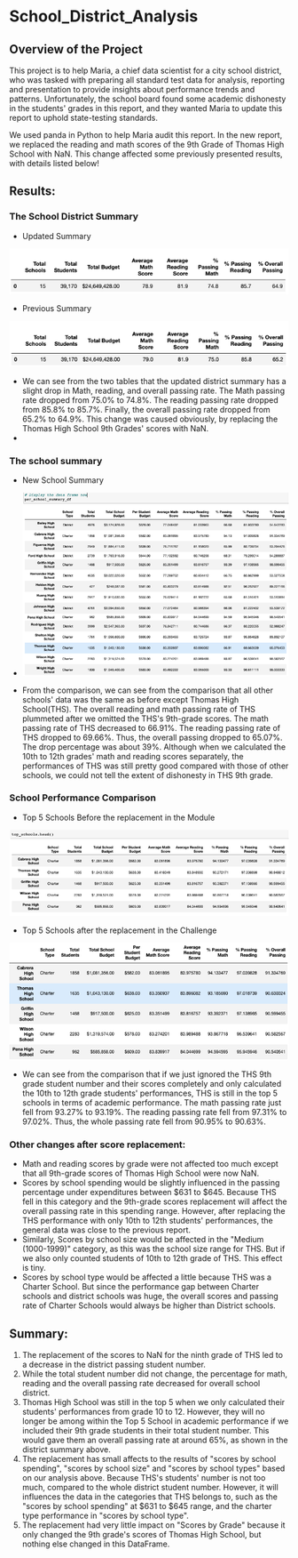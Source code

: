 # School_District_Analysis

## Overview of the Project
This project is to help Maria, a chief data scientist for a city school district, who was tasked with preparing all standard test data for analysis, reporting and presentation to provide insights about performance trends and patterns. Unfortunately, the school board found some academic dishonesty in the students' grades in this report, and they wanted Maria to update this report to uphold state-testing standards. 

We used panda in Python to help Maria audit this report. In the new report, we replaced the reading and math scores of the 9th Grade of Thomas High School with NaN. This change affected some previously presented results, with details listed below!


## Results: 

### The School District Summary

- Updated Summary

![districtsummaryafter](challenge_district_summary_after.png)

- Previous Summary

![districtsummarybefore](challenge_district_summary_before.png)
 
 - We can see from the two tables that the updated district summary has a slight drop in Math, reading, and overall passing rate. The Math passing rate dropped from 75.0% to 74.8%. The reading passing rate dropped from 85.8% to 85.7%. Finally, the overall passing rate dropped from 65.2% to 64.9%. This change was caused obviously, by replacing the Thomas High School 9th Grades' scores with NaN.
  - 
### The school summary 
- New School Summary
- ![schoolsummaryafter](challenge_per_school_summary_after.png)

- From the comparison, we can see from the comparison that all other schools' data was the same as before except Thomas High School(THS). The overall reading and math passing rate of THS plummeted after we omitted the THS's 9th-grade scores. The math passing rate of THS decreased to 66.91%. The reading passing rate of THS dropped to 69.66%. Thus, the overall passing dropped to 65.07%. The drop percentage was about 39%. Although when we calculated the 10th to 12th grades' math and reading scores separately, the performances of THS was still pretty good compared with those of other schools, we could not tell the extent of dishonesty in THS 9th grade.

### School Performance Comparison

- Top 5 Schools Before the replacement in the Module

![top 5 before](Challenge_Top_5_school_before.png)

- Top 5 Schools after the replacement in the Challenge

![top 5 After](Challenge_Top_5_school_after.png)

- We can see from the comparison that if we just ignored the THS 9th grade student number and their scores completely and only calculated the 10th to 12th grade students' performances, THS is still in the top 5 schools in terms of academic performance. The math passing rate just fell from 93.27% to 93.19%. The reading passing rate fell from 97.31% to 97.02%. Thus, the whole passing rate fell from 90.95% to 90.63%. 


### Other changes after score replacement:
- Math and reading scores by grade were not affected too much except that all 9th-grade scores of Thomas High School were now NaN.
- Scores by school spending would be slightly influenced in the passing percentage under expenditures between $631 to $645. Because THS fell in this category and the 9th-grade scores replacement will affect the overall passing rate in this spending range. However, after replacing the THS performance with only 10th to 12th students' performances, the general data was close to the previous report.
- Similarly, Scores by school size would be affected in the "Medium (1000-1999)" category, as this was the school size range for THS. But if we also only counted students of 10th to 12th grade of THS. This effect is tiny.
- Scores by school type would be affected a little because THS was a Charter School. But since the performance gap between Charter schools and district schools was huge, the overall scores and passing rate of Charter Schools would always be higher than District schools.


## Summary: 

1. The replacement of the scores to NaN for the ninth grade of THS led to a decrease in the district passing student number. 
2. While the total student number did not change, the percentage for math, reading and the overall passing rate decreased for overall school district. 
3. Thomas High School was still in the top 5 when we only calculated their students' performances from grade 10 to 12. However, they will no longer be among within the Top 5 School in academic performance if we included their 9th grade students in their total student number. This would gave them an overall passing rate at around 65%, as shown in the district summary above.
4. The replacement has small affects to the results of "scores by school spending", "scores by school size" and "scores by school types" based on our analysis above. Because THS's students' number is not too much, compared to the whole district student number. However, it will influences the data in the categories that THS belongs to, such as the "scores by school spending" at $631 to $645 range, and the charter type performance in "scores by school type".
5. The replacement had very little impact on "Scores by Grade" because it only changed the 9th grade's scores of Thomas High School, but nothing else changed in this DataFrame. 

